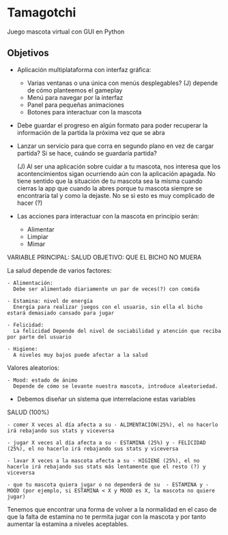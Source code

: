 # Tamagotchi

Juego mascota virtual con GUI en Python 

## Objetivos

- Aplicación multiplataforma con interfaz gráfica:
  - Varias ventanas o una única con menús desplegables? (J) depende de cómo planteemos el gameplay
  - Menú para navegar por la interfaz
  - Panel para pequeñas animaciones
  - Botones para interactuar con la mascota
  
- Debe guardar el progreso en algún formato para poder recuperar la información de la partida la próxima vez que se abra
- Lanzar un servicio para que corra en segundo plano en vez de cargar partida? Si se hace, cuándo se guardaría partida?

    (J) Al ser una aplicación sobre cuidar a tu mascota, nos interesa que los acontencimientos sigan ocurriendo aún con la aplicación apagada. No tiene         sentido que la situación de tu mascota sea la misma cuando cierras la app que cuando la abres porque tu mascota siempre se encontraría tal y como la       dejaste. No se si esto es muy complicado de hacer (?)

- Las acciones para interactuar con la mascota en principio serán:
  - Alimentar
  - Limpiar
  - Mimar

VARIABLE PRINCIPAL: SALUD
OBJETIVO: QUE EL BICHO NO MUERA
 
La salud depende de varios factores:
 
    - Alimentación:
      Debe ser alimentado diariamente un par de veces(?) con comida
 
    - Estamina: nivel de energía
      Energía para realizar juegos con el usuario, sin ella el bicho estará demasiado cansado para jugar
      
    - Felicidad:
      La felicidad Depende del nivel de sociabilidad y atención que reciba por parte del usuario
      
    - Higiene:  
      A niveles muy bajos puede afectar a la salud
      
Valores aleatorios:

    - Mood: estado de ánimo
      Depende de cómo se levante nuestra mascota, introduce aleatoriedad.
      
      
- Debemos diseñar un sistema que interrelacione estas variables

SALUD (100%)

    - comer X veces al día afecta a su - ALIMENTACIÓN(25%), el no hacerlo irá rebajando sus stats y viceversa
    
    - jugar X veces al día afecta a su - ESTAMINA (25%) y - FELICIDAD (25%), el no hacerlo irá rebajando sus stats y viceversa
                                 
    - lavar X veces a la mascota afecta a su - HIGIENE (25%), el no hacerlo irá rebajando sus stats más lentamente que el resto (?) y viceversa

    - que tu mascota quiera jugar o no dependerá de su  - ESTAMINA y - MOOD (por ejemplo, si ESTAMINA < X y MOOD es X, la mascota no quiere jugar)
                           
Tenemos que encontrar una forma de volver a la normalidad en el caso de que la falta de estamina no te permita jugar con la mascota y por tanto aumentar la estamina a niveles aceptables.                                                                                               
